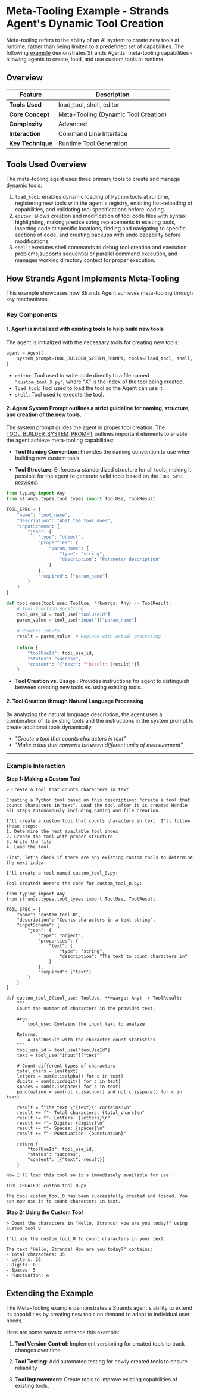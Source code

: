 # Meta-Tooling Example - Strands Agent's Dynamic Tool Creation

Meta-tooling refers to the ability of an AI system to create new tools at runtime, rather than being limited to a predefined set of capabilities. The following [example](https://github.com/strands-agents/docs/blob/main/docs/examples/python/meta_tooling.py) demonstrates Strands Agents' meta-tooling capabilities - allowing agents to create, load, and use custom tools at runtime.
## Overview

| Feature            | Description                                  |
| ------------------ | -------------------------------------------- |
| **Tools Used**     | load_tool, shell, editor                     |
| **Core Concept**   | Meta-Tooling (Dynamic Tool Creation)         |
| **Complexity**     | Advanced                                     |
| **Interaction**    | Command Line Interface                       |
| **Key Technique**  | Runtime Tool Generation                      |


## Tools Used Overview

The meta-tooling agent uses three primary tools to create and manage dynamic tools:

  1. `load_tool`: enables dynamic loading of Python tools at runtime, registering new tools with the agent's registry, enabling hot-reloading of capabilities, and validating tool specifications before loading.
  2. `editor`: allows creation and modification of tool code files with syntax highlighting, making precise string replacements in existing tools, inserting code at specific locations, finding and navigating to specific sections of code, and creating backups with undo capability before modifications.
  3. `shell`: executes shell commands to debug tool creation and execution problems,supports sequential or parallel command execution, and manages working directory context for proper execution.


## How Strands Agent Implements Meta-Tooling

This example showcases how Strands Agent achieves meta-tooling through key mechanisms:

### Key Components

#### 1. Agent is initialized with existing tools to help build new tools

The agent is initialized with the necessary tools for creating new tools:

```python
agent = Agent(
    system_prompt=TOOL_BUILDER_SYSTEM_PROMPT, tools=[load_tool, shell, editor]
)
```
  - `editor`: Tool used to write code directly to a file named `"custom_tool_X.py"`, where "X" is the index of the tool being created. 
  - `load_tool`: Tool used to load the tool so the Agent can use it.
  - `shell`: Tool used to execute the tool. 

#### 2. Agent System Prompt outlines a strict guideline for naming, structure, and creation of the new tools.

The system prompt guides the agent in proper tool creation. The [TOOL_BUILDER_SYSTEM_PROMPT](https://github.com/strands-agents/docs/blob/main/docs/examples/python/meta_tooling.py#L17) outlines important elements to enable the agent achieve meta-tooling capabilities:

  -  **Tool Naming Convention**: Provides the naming convention to use when building new custom tools.

  -  **Tool Structure**: Enforces a standardized structure for all tools, making it possible for the agent to generate valid tools based on the `TOOL_SPEC` [provided](https://github.com/strands-agents/docs/blob/main/docs/api-reference/tools.md). 


```python
from typing import Any
from strands.types.tool_types import ToolUse, ToolResult

TOOL_SPEC = {
    "name": "tool_name",
    "description": "What the tool does",
    "inputSchema": { 
        "json": {
            "type": "object",
            "properties": {
                "param_name": {
                    "type": "string",
                    "description": "Parameter description"
                }
            },
            "required": ["param_name"]
        }
    }
}

def tool_name(tool_use: ToolUse, **kwargs: Any) -> ToolResult:
    # Tool function docstring
    tool_use_id = tool_use["toolUseId"]
    param_value = tool_use["input"]["param_name"]
    
    # Process inputs
    result = param_value  # Replace with actual processing
    
    return {
        "toolUseId": tool_use_id,
        "status": "success",
        "content": [{"text": f"Result: {result}"}]
    }
```
  -  **Tool Creation vs. Usage** : Provides instructions for agent to distinguish between creating new tools vs. using existing tools.

#### 2. Tool Creation through Natural Language Processing

By analyzing the natural language description, the agent uses a combination of its existing tools and the instructions in the system prompt to create additional tools dynamically. 

- *"Create a tool that counts characters in text"*
- *"Make a tool that converts between different units of measurement"*

---------

### Example Interaction

**Step 1: Making a Custom Tool**

```
> Create a tool that counts characters in text

Creating a Python tool based on this description: "create a tool that counts characters in text". Load the tool after it is created Handle all steps autonomously including naming and file creation.

I'll create a custom tool that counts characters in text. I'll follow these steps:
1. Determine the next available tool index
2. Create the tool with proper structure
3. Write the file
4. Load the tool

First, let's check if there are any existing custom tools to determine the next index:

I'll create a tool named custom_tool_0.py:

Tool created! Here's the code for custom_tool_0.py:

from typing import Any
from strands.types.tool_types import ToolUse, ToolResult

TOOL_SPEC = {
    "name": "custom_tool_0",
    "description": "Counts characters in a text string",
    "inputSchema": {
        "json": {
            "type": "object",
            "properties": {
                "text": {
                    "type": "string",
                    "description": "The text to count characters in"
                }
            },
            "required": ["text"]
        }
    }
}

def custom_tool_0(tool_use: ToolUse, **kwargs: Any) -> ToolResult:
    """
    Count the number of characters in the provided text.
    
    Args:
        tool_use: Contains the input text to analyze
        
    Returns:
        A ToolResult with the character count statistics
    """
    tool_use_id = tool_use["toolUseId"]
    text = tool_use["input"]["text"]
    
    # Count different types of characters
    total_chars = len(text)
    letters = sum(c.isalpha() for c in text)
    digits = sum(c.isdigit() for c in text)
    spaces = sum(c.isspace() for c in text)
    punctuation = sum(not c.isalnum() and not c.isspace() for c in text)
    
    result = f"The text \"{text}\" contains:\n"
    result += f"- Total characters: {total_chars}\n"
    result += f"- Letters: {letters}\n"
    result += f"- Digits: {digits}\n"
    result += f"- Spaces: {spaces}\n"
    result += f"- Punctuation: {punctuation}"
    
    return {
        "toolUseId": tool_use_id,
        "status": "success",
        "content": [{"text": result}]
    }

Now I'll load this tool so it's immediately available for use:

TOOL_CREATED: custom_tool_0.py

The tool custom_tool_0 has been successfully created and loaded. You can now use it to count characters in text.
```

**Step 2: Using the Custom Tool**

```
> Count the characters in "Hello, Strands! How are you today?" using custom_tool_0

I'll use the custom_tool_0 to count characters in your text.

The text "Hello, Strands! How are you today?" contains:
- Total characters: 35
- Letters: 26
- Digits: 0
- Spaces: 5
- Punctuation: 4
```

## Extending the Example

The Meta-Tooling example demonstrates a Strands agent's ability to extend its capabilities by creating new tools on demand to adapt to individual user needs.

Here are some ways to enhance this example:

1. **Tool Version Control**: Implement versioning for created tools to track changes over time

2. **Tool Testing**: Add automated testing for newly created tools to ensure reliability

3. **Tool Improvement**: Create tools to improve existing capabilities of existing tools.
